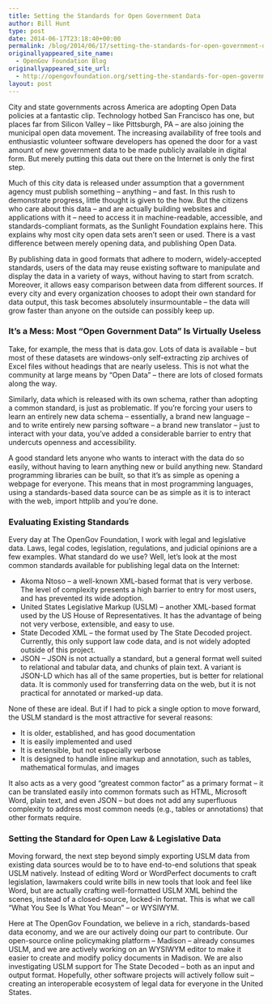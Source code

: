 ```yaml
---
title: Setting the Standards for Open Government Data
author: Bill Hunt
type: post
date: 2014-06-17T23:18:40+00:00
permalink: /blog/2014/06/17/setting-the-standards-for-open-government-data/
originallyappeared_site_name:
  - OpenGov Foundation Blog
originallyappeared_site_url:
  - http://opengovfoundation.org/setting-the-standards-for-open-government-data/
layout: post
---
```

City and state governments across America are adopting Open Data policies at a fantastic clip. Technology hotbed San Francisco has one, but places far from Silicon Valley &#8211; like Pittsburgh, PA &#8211; are also joining the municipal open data movement. The increasing availability of free tools and enthusiastic volunteer software developers has opened the door for a vast amount of new government data to be made publicly available in digital form. But merely putting this data out there on the Internet is only the first step.

<!--more-->Much of this city data is released under assumption that a government agency must publish something &#8211; anything &#8211; and fast. In this rush to demonstrate progress, little thought is given to the how. But the citizens who care about this data &#8211; and are actually building websites and applications with it &#8211; need to access it in machine-readable, accessible, and standards-compliant formats, as the Sunlight Foundation explains here. This explains why most city open data sets aren’t seen or used. There is a vast difference between merely opening data, and publishing Open Data.

By publishing data in good formats that adhere to modern, widely-accepted standards, users of the data may reuse existing software to manipulate and display the data in a variety of ways, without having to start from scratch. Moreover, it allows easy comparison between data from different sources. If every city and every organization chooses to adopt their own standard for data output, this task becomes absolutely insurmountable &#8211; the data will grow faster than anyone on the outside can possibly keep up.

### It’s a Mess: Most “Open Government Data” Is Virtually Useless

Take, for example, the mess that is data.gov. Lots of data is available &#8211; but most of these datasets are windows-only self-extracting zip archives of Excel files without headings that are nearly useless. This is not what the community at large means by &#8220;Open Data&#8221; &#8211; there are lots of closed formats along the way.

Similarly, data which is released with its own schema, rather than adopting a common standard, is just as problematic. If you&#8217;re forcing your users to learn an entirely new data schema &#8211; essentially, a brand new language &#8211; and to write entirely new parsing software &#8211; a brand new translator &#8211; just to interact with your data, you&#8217;ve added a considerable barrier to entry that undercuts openness and accessibility.

A good standard lets anyone who wants to interact with the data do so easily, without having to learn anything new or build anything new. Standard programming libraries can be built, so that it&#8217;s as simple as opening a webpage for everyone. This means that in most programming languages, using a standards-based data source can be as simple as it is to interact with the web, import httplib and you’re done.

### Evaluating Existing Standards

Every day at The OpenGov Foundation, I work with legal and legislative data. Laws, legal codes, legislation, regulations, and judicial opinions are a few examples. What standard do we use? Well, let’s look at the most common standards available for publishing legal data on the Internet:

  * Akoma Ntoso &#8211; a well-known XML-based format that is very verbose. The level of complexity presents a high barrier to entry for most users, and has prevented its wide adoption.
  * United States Legislative Markup (USLM) &#8211; another XML-based format used by the US House of Representatives. It has the advantage of being not very verbose, extensible, and easy to use.
  * State Decoded XML &#8211; the format used by The State Decoded project. Currently, this only support law code data, and is not widely adopted outside of this project.
  * JSON &#8211; JSON is not actually a standard, but a general format well suited to relational and tabular data, and chunks of plain text. A variant is JSON-LD which has all of the same properties, but is better for relational data. It is commonly used for transferring data on the web, but it is not practical for annotated or marked-up data.

None of these are ideal. But if I had to pick a single option to move forward, the USLM standard is the most attractive for several reasons:

  * It is older, established, and has good documentation
  * It is easily implemented and used
  * It is extensible, but not especially verbose
  * It is designed to handle inline markup and annotation, such as tables, mathematical formulas, and images

It also acts as a very good “greatest common factor” as a primary format &#8211; it can be translated easily into common formats such as HTML, Microsoft Word, plain text, and even JSON &#8211; but does not add any superfluous complexity to address most common needs (e.g., tables or annotations) that other formats require.

### Setting the Standard for Open Law & Legislative Data

Moving forward, the next step beyond simply exporting USLM data from existing data sources would be to to have end-to-end solutions that speak USLM natively. Instead of editing Word or WordPerfect documents to craft legislation, lawmakers could write bills in new tools that look and feel like Word, but are actually crafting well-formatted USLM XML behind the scenes, instead of a closed-source, locked-in format. This is what we call “What You See Is What You Mean” &#8211; or WYSIWYM.

Here at The OpenGov Foundation, we believe in a rich, standards-based data economy, and we are our actively doing our part to contribute. Our open-source online policymaking platform &#8211; Madison &#8211; already consumes USLM, and we are actively working on an WYSIWYM editor to make it easier to create and modify policy documents in Madison. We are also investigating USLM support for The State Decoded &#8211; both as an input and output format. Hopefully, other software projects will actively follow suit &#8211; creating an interoperable ecosystem of legal data for everyone in the United States.